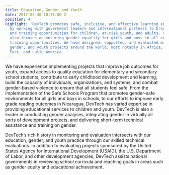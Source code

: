 ```yaml
---
title: Education, Gender and Youth
date: 2017-05-30 18:51:00 Z
position: 4
Highlight: 'DevTech promotes safe, inclusive, and effective learning environments
  by working with government leaders and international partners to broaden education
  and training opportunities for children, at-risk youth, and adults. Our practice
  also focuses on ensuring gender equality for girls and boys in all education and
  training opportunities. We have designed, supported, and evaluated major education,
  gender, and youth projects around the world, most notably in Africa, the Middle
  East, and Latin America. '
---
```


We have experience implementing projects that improve job outcomes for youth, expand access to quality education for elementary and secondary school students, contribute to early childhood development and learning, build the capacity of individuals, organizations, and systems, and combat gender-based violence to ensure that all students feel safe. From the implementation of the Safe Schools Program that promotes gender-safe environments for all girls and boys in schools, to our efforts to improve early grade reading outcomes in Nicaragua, DevTech has varied expertise in providing educational services to children and youth. DevTech is also a leader in conducting gender analyses, integrating gender in virtually all sorts of development projects, and delivering short-term technical assistance and training on gender. 

DevTech’s rich history in monitoring and evaluation intersects with our education, gender, and youth practice through our skilled technical evaluations. In addition to evaluating projects sponsored by the United States Agency for International Development (USAID), the U.S. Department of Labor, and other development agencies, DevTech assists national governments in reviewing school curricula and reaching goals in areas such as gender equity and educational achievement.  